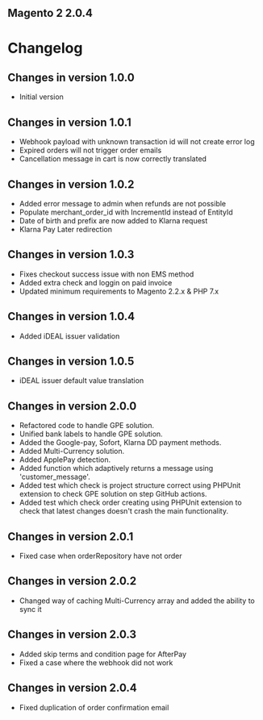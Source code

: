 Magento 2 2.0.4
------------------------------   

# Changelog #

## Changes in version 1.0.0
+ Initial version
## Changes in version 1.0.1
+ Webhook payload with unknown transaction id will not create error log
+ Expired orders will not trigger order emails
+ Cancellation message in cart is now correctly translated

## Changes in version 1.0.2
+ Added error message to admin when refunds are not possible
+ Populate merchant_order_id with IncrementId instead of EntityId
+ Date of birth and prefix are now added to Klarna request
+ Klarna Pay Later redirection

## Changes in version 1.0.3

* Fixes checkout success issue with non EMS method
* Added extra check and loggin on paid invoice
* Updated minimum requirements to Magento 2.2.x & PHP 7.x

## Changes in version 1.0.4

* Added iDEAL issuer validation

## Changes in version 1.0.5

* iDEAL issuer default value translation

## Changes in version 2.0.0

* Refactored code to handle GPE solution.
* Unified bank labels to handle GPE solution.
* Added the Google-pay, Sofort, Klarna DD payment methods.
* Added Multi-Currency solution.
* Added ApplePay detection.
* Added function which adaptively returns a message using 'customer_message'.
* Added test which check is project structure correct using PHPUnit extension to check GPE solution on step GitHub actions.
* Added test which check order creating using PHPUnit extension to check that latest changes doesn't crash the main functionality.

## Changes in version 2.0.1

* Fixed case when orderRepository have not order

## Changes in version 2.0.2

* Changed way of caching Multi-Currency array and added the ability to sync it

## Changes in version 2.0.3

* Added skip terms and condition page for AfterPay
* Fixed a case where the webhook did not work

## Changes in version 2.0.4

* Fixed duplication of order confirmation email

